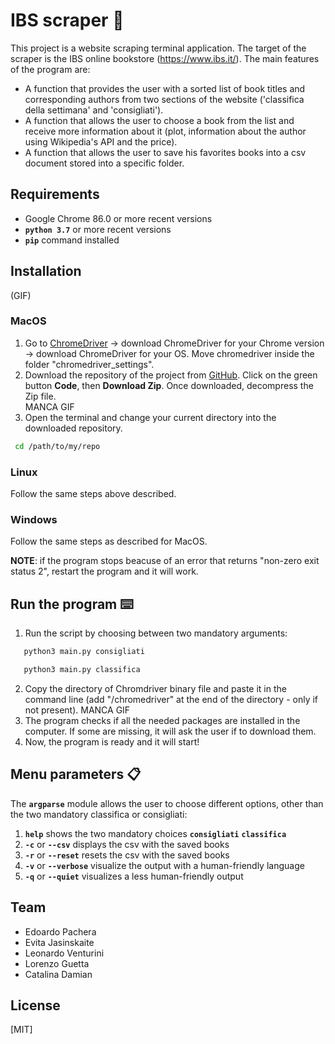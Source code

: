 # IBS scraper :book:

This project is a website scraping terminal application. The target of the scraper is the IBS online bookstore (https://www.ibs.it/). 
The main features of the program are: 
- A function that provides the user with a sorted list of book titles and corresponding authors from two sections of the website ('classifica della settimana' and 'consigliati').
- A function that allows the user to choose a book from the list and receive more information about it (plot, information about the author using Wikipedia's API and the price). 
- A function that allows the user to save his favorites books into a csv document stored into a specific folder.

## Requirements
- Google Chrome 86.0 or more recent versions
- **`python 3.7`** or more recent versions
- **`pip`**   command installed

## Installation 

(GIF)

### MacOS

1. Go to [ChromeDriver](https://chromedriver.chromium.org/downloads) &rarr; download ChromeDriver for your Chrome version &rarr; download ChromeDriver for your OS.
   Move chromedriver inside the folder "chromedriver_settings".
2. Download the repository of the project from [GitHub](https://github.com/edoardopachera/IBS_scraper.git).
   Click on the green button <b>Code</b>, then <b>Download Zip</b>. Once downloaded, decompress the Zip file.  
   MANCA GIF
3. Open the terminal and change your current directory into the downloaded repository.
  ```bash
   cd /path/to/my/repo
   ```    
 
### Linux

Follow the same steps above described. 

### Windows

Follow the same steps as described for MacOS.

<b>NOTE</b>: if the program stops beacuse of an error that returns "non-zero exit status 2", restart the program and it will work. 

## Run the program :keyboard:

1. Run the script by choosing between two mandatory arguments:
```bash
   python3 main.py consigliati
   ```
```bash
   python3 main.py classifica
   ```
2. Copy the directory of Chromdriver binary file and paste it in the command line (add "/chromedriver" at the end of the directory - only if not present).
MANCA GIF
3. The program checks if all the needed packages are installed in the computer. If some are missing, it will ask the user if to download them. 
4. Now, the program is ready and it will start!
   
## Menu parameters :clipboard:

The  **`argparse`** module allows the user to choose different options, other than the two mandatory classifica or consigliati:
1. **`help`** shows the two mandatory choices **`consigliati`** **`classifica`** 
2. **`-c`** or **`--csv`** displays the csv with the saved books
3. **`-r`** or **`--reset`** resets the csv with the saved books
4. **`-v`** or **`--verbose`** visualize the output with a human-friendly language
5. **`-q`** or **`--quiet`** visualizes a less human-friendly output 

## Team 

- Edoardo Pachera
- Evita Jasinskaite
- Leonardo Venturini
- Lorenzo Guetta
- Catalina Damian

## License
[MIT]
